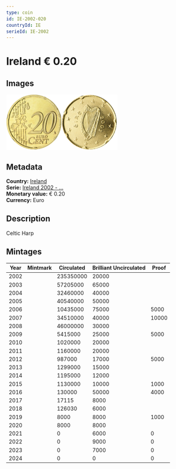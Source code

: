 ```yaml
---
type: coin
id: IE-2002-020
countryId: IE
serieId: IE-2002
---
```


# Ireland € 0.20

## Images

<img src="../../../Images/common-2002-020.webp" height="150" alt="Front image"><img src="Images/ireland-2002-020.webp" height="150" alt="Back image">

## Metadata

**Country:** [Ireland](../index.md)\
**Serie:** [Ireland 2002 - ...](index.md)\
**Monetary value:** € 0.20\
**Currency:** Euro

## Description

Celtic Harp

## Mintages

| Year | Mintmark | Circulated | Brilliant Uncirculated | Proof |
| ---- | -------- | ---------- | ---------------------- | ----- |
| 2002 |          | 235350000  | 20000                  |       |
| 2003 |          | 57205000   | 65000                  |       |
| 2004 |          | 32460000   | 40000                  |       |
| 2005 |          | 40540000   | 50000                  |       |
| 2006 |          | 10435000   | 75000                  | 5000  |
| 2007 |          | 34510000   | 40000                  | 10000 |
| 2008 |          | 46000000   | 30000                  |       |
| 2009 |          | 5415000    | 25000                  | 5000  |
| 2010 |          | 1020000    | 20000                  |       |
| 2011 |          | 1160000    | 20000                  |       |
| 2012 |          | 987000     | 17000                  | 5000  |
| 2013 |          | 1299000    | 15000                  |       |
| 2014 |          | 1195000    | 12000                  |       |
| 2015 |          | 1130000    | 10000                  | 1000  |
| 2016 |          | 130000     | 50000                  | 4000  |
| 2017 |          | 17115      | 8000                   |       |
| 2018 |          | 126030     | 6000                   |       |
| 2019 |          | 8000       | 8000                   | 1000  |
| 2020 |          | 8000       | 8000                   |       |
| 2021 |          | 0          | 6000                   | 0     |
| 2022 |          | 0          | 9000                   | 0     |
| 2023 |          | 0          | 7000                   | 0     |
| 2024 |          | 0          | 0                      | 0     |
